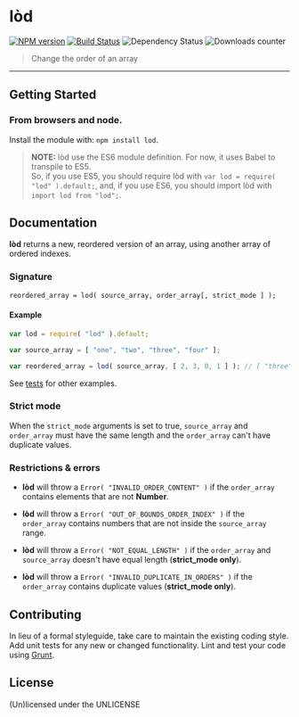 # lòd

[![NPM version](http://img.shields.io/npm/v/lod.svg)](https://www.npmjs.com/package/lod) [![Build Status](http://img.shields.io/travis/leny/lod.svg)](https://travis-ci.org/leny/lod) ![Dependency Status](https://david-dm.org/leny/lod.svg) ![Downloads counter](http://img.shields.io/npm/dm/lod.svg)

> Change the order of an array

* * *

## Getting Started

### From **browsers** and **node**.

Install the module with: `npm install lod`.

> **NOTE:** lòd use the ES6 module definition. For now, it uses Babel to transpile to ES5.  
> So, if you use ES5, you should require lòd with `var lod = require( "lod" ).default;`, and, if you use ES6, you should import lòd with `import lod from "lod";`.

## Documentation

**lòd** returns a new, reordered version of an array, using another array of ordered indexes.

### Signature

`reordered_array = lod( source_array, order_array[, strict_mode ] );`

#### Example

```javascript
var lod = require( "lod" ).default;

var source_array = [ "one", "two", "three", "four" ];

var reordered_array = lod( source_array, [ 2, 3, 0, 1 ] ); // [ "three", "four", "one", "two" ]
```

See [tests](./test/lod_test.js) for other examples.

### Strict mode

When the `strict_mode` arguments is set to true, `source_array` and `order_array` must have the same length and the `order_array` can't have duplicate values.

### Restrictions & errors

* **lòd** will throw a `Error( "INVALID_ORDER_CONTENT" )` if the `order_array` contains elements that are not **Number**.

* **lòd** will throw a `Error( "OUT_OF_BOUNDS_ORDER_INDEX" )` if the `order_array` contains numbers that are not inside the `source_array` range.

* **lòd** will throw a `Error( "NOT_EQUAL_LENGTH" )` if the `order_array` and `source_array` doesn't have equal length (**strict_mode only**).

* **lòd** will throw a `Error( "INVALID_DUPLICATE_IN_ORDERS" )` if the `order_array` contains duplicate values (**strict_mode only**).
## Contributing

In lieu of a formal styleguide, take care to maintain the existing coding style. Add unit tests for any new or changed functionality. Lint and test your code using [Grunt](http://gruntjs.com/).

## License
(Un)licensed under the UNLICENSE
